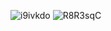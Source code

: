 
![i9ivkdo](https://github.com/user-attachments/assets/078413c1-8b41-4d9c-98b7-b5ae15dbc8d2)
![R8R3sqC](https://github.com/user-attachments/assets/71952740-c920-4797-9d05-ef2f1922afa7)
